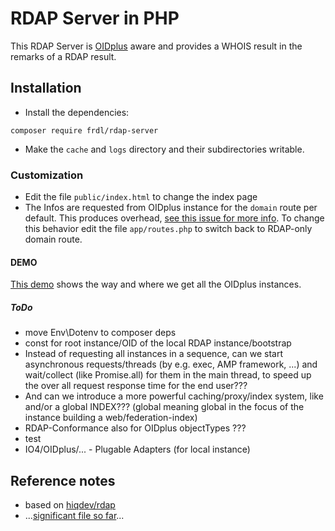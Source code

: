 # RDAP Server in PHP
This RDAP Server is [OIDplus](https://oidplus.com/) aware and provides a WHOIS result in the remarks of a RDAP result.

## Installation
- Install the dependencies:
````
composer require frdl/rdap-server
````
- Make the `cache` and `logs` directory and their subdirectories writable.

### Customization
- Edit the file `public/index.html` to change the index page
- The Infos are requested from OIDplus instance for the `domain` route per default. This produces overhead, [see this issue for more info](https://startforum.de/comment/perma?id=555). To change this behavior edit the file `app/routes.php` to switch back to RDAP-only domain route.

#### DEMO
[This demo](https://rdap.frdl.de/oid/1.3.6.1.4.1.37476.30.9) shows the way and where we get all the OIDplus instances.


##### ToDo
- move Env\Dotenv to composer deps
- const for root instance/OID of the local RDAP instance/bootstrap
- Instead of requesting all instances in a sequence, can we start asynchronous requests/threads (by e.g. exec, AMP framework, ...) and wait/collect (like Promise.all) for them in the main thread, to speed up the over all request response time for the end user???
- And can we introduce a more powerful caching/proxy/index system, like and/or a global INDEX??? (global meaning global in the focus of the instance building a web/federation-index)
- RDAP-Conformance also for OIDplus objectTypes ???
- test
- IO4/OIDplus/... - Plugable Adapters (for local instance)

## Reference notes
- based on [hiqdev/rdap](https://github.com/hiqdev/rdap/)
- ...[significant file so far](https://github.com/frdl/rdap-server/blob/main/src/Application/Actions/OID/GetOIDInfoAction.php)...
